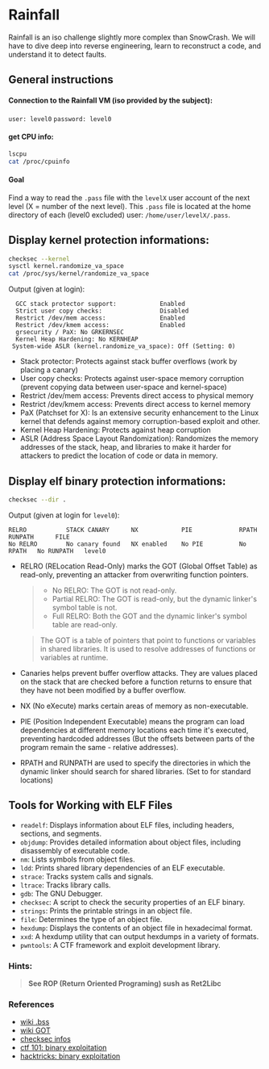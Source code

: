 # Rainfall

Rainfall is an iso challenge slightly more complex than SnowCrash. We will have to dive deep into reverse engineering, learn to reconstruct a code, and understand it to detect faults.

## General instructions
#### Connection to the Rainfall VM (iso provided by the subject):
`user: level0`
`password: level0`
#### get CPU info:
```bash
lscpu
cat /proc/cpuinfo
```

#### Goal
Find a way to read the `.pass` file with the `levelX` user account of the next level (X = number of the next level). This `.pass` file is located at the home directory of each (level0 excluded) user: `/home/user/levelX/.pass`.

## Display kernel protection informations:
```bash
checksec --kernel
sysctl kernel.randomize_va_space
cat /proc/sys/kernel/randomize_va_space
```

Output (given at login):

```console
  GCC stack protector support:            Enabled
  Strict user copy checks:                Disabled
  Restrict /dev/mem access:               Enabled
  Restrict /dev/kmem access:              Enabled
  grsecurity / PaX: No GRKERNSEC
  Kernel Heap Hardening: No KERNHEAP
 System-wide ASLR (kernel.randomize_va_space): Off (Setting: 0)
```

- Stack protector: Protects against stack buffer overflows (work by placing a canary)
- User copy checks: Protects against user-space memory corruption (prevent copying data between user-space and kernel-space)
- Restrict /dev/mem access: Prevents direct access to physical memory
- Restrict /dev/kmem access: Prevents direct access to kernel memory
- PaX (Patchset for X): Is an extensive security enhancement to the Linux kernel that defends against memory corruption-based exploit and other.
- Kernel Heap Hardening: Protects against heap corruption
- ASLR (Address Space Layout Randomization): Randomizes the memory addresses of the stack, heap, and libraries to make it harder for attackers to predict the location of code or data in memory.

## Display elf binary protection informations:
```bash
checksec --dir .
```

Output (given at login for `level0`):

```console
RELRO           STACK CANARY      NX            PIE             RPATH      RUNPATH      FILE
No RELRO        No canary found   NX enabled    No PIE          No RPATH   No RUNPATH   level0
```

- RELRO (RELocation Read-Only) marks the GOT (Global Offset Table) as read-only, preventing an attacker from overwriting function pointers.
  > - No RELRO: The GOT is not read-only.
  > - Partial RELRO: The GOT is read-only, but the dynamic linker's symbol table is not.
  > - Full RELRO: Both the GOT and the dynamic linker's symbol table are read-only.

  > The GOT is a table of pointers that point to functions or variables in shared libraries. It is used to resolve addresses of functions or variables at runtime.

- Canaries helps prevent buffer overflow attacks. They are values placed on the stack that are checked before a function returns to ensure that they have not been modified by a buffer overflow.
- NX (No eXecute) marks certain areas of memory as non-executable.
- PIE (Position Independent Executable) means the program can load dependencies at different memory locations each time it's executed, preventing hardcoded addresses (But the offsets between parts of the program remain the same - relative addresses).
- RPATH and RUNPATH are used to specify the directories in which the dynamic linker should search for shared libraries. (Set to for standard locations)


## Tools for Working with ELF Files

- `readelf`: Displays information about ELF files, including headers, sections, and segments.
- `objdump`: Provides detailed information about object files, including disassembly of executable code.
- `nm`: Lists symbols from object files.
- `ldd`: Prints shared library dependencies of an ELF executable.
- `strace`: Tracks system calls and signals.
- `ltrace`: Tracks library calls.
- `gdb`: The GNU Debugger.
- `checksec`: A script to check the security properties of an ELF binary.
- `strings`: Prints the printable strings in an object file.
- `file`: Determines the type of an object file.
- `hexdump`: Displays the contents of an object file in hexadecimal format.
- `xxd`: A hexdump utility that can output hexdumps in a variety of formats.
- `pwntools`: A CTF framework and exploit development library.


### Hints:
  > __See ROP (Return Oriented Programing) sush as Ret2Libc__


### References
- [wiki .bss](https://en.wikipedia.org/wiki/.bss)
- [wiki GOT](https://en.wikipedia.org/wiki/Global_Offset_Table)
- [checksec infos](https://opensource.com/article/21/6/linux-checksec)
- [ctf 101: binary exploitation](https://ctf101.org/binary-exploitation/overview/)
- [hacktricks: binary exploitation](https://book.hacktricks.xyz/binary-exploitation/basic-stack-binary-exploitation-methodology)